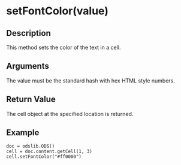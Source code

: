 # setFontColor(value) #

## Description ##

This method sets the color of the text in a cell.

## Arguments ##

The value must be the standard hash with hex HTML style numbers.

## Return Value ##

The cell object at the specified location is returned.

## Example ##
```
doc = odslib.ODS()
cell = doc.content.getCell(1, 3)
cell.setFontColor("#ff0000")
```